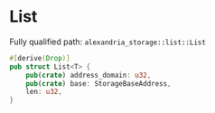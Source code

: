 # List

Fully qualified path: `alexandria_storage::list::List`

```rust
#[derive(Drop)]
pub struct List<T> {
    pub(crate) address_domain: u32,
    pub(crate) base: StorageBaseAddress,
    len: u32,
}
```

